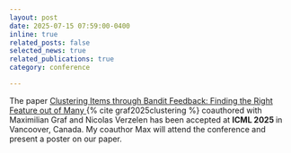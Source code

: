 ```yaml
---
layout: post
date: 2025-07-15 07:59:00-0400
inline: true
related_posts: false
selected_news: true
related_publications: true
category: conference

---
```

The paper <a href="https://openreview.net/pdf?id=99zsyZpUqp"> Clustering Items through Bandit Feedback: Finding the Right Feature out of Many </a> {% cite graf2025clustering %} coauthored with Maximilian Graf and Nicolas Verzelen has been accepted at <strong> ICML 2025 </strong> in Vancoover, Canada. My coauthor Max will attend the conference and present a poster on our paper. 
